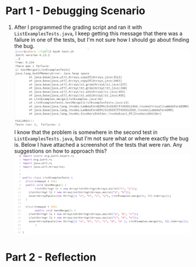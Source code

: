 # Part 1 - Debugging Scenario

1. After I programmed the grading script and ran it with `ListExamplesTests.java`, I keep getting this message that there was a failure in one of the tests, but I'm not sure how I should go about finding the bug. 
![Image](LR5_1.png)
I know that the problem is somewhere in the second test in `ListExamplesTests.java`, but I'm not sure what or where exactly the bug is. Below I have attached a screenshot of the tests that were ran. Any suggestions on how to approach this?
![Image](LR5_2.png)

# Part 2 - Reflection
